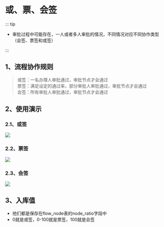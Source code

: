 # 或、票、会签

::: tip 
- 审批过程中可能存在，一人或者多人审批的情况，不同情况对应不同协作类型（会签、票签和或签）

:::

## 1、流程协作规则
> 或签：一名办理人审批通过，审批节点才会通过  
> 票签：满足设定的通过率，部分审批人审批通过，审批节点才会通过  
> 会签：所有审批人审批通过，审批节点才会通过


## 2、使用演示
### 2.1、或签
<div><img src="https://foruda.gitee.com/images/1733192550833087867/e28c8a1c_2218307.png"/></div>

### 2.2、票签
<div><img src="https://foruda.gitee.com/images/1733192752351796936/ab226443_2218307.png"/></div>

### 2.3、会签
<div><img src="https://foruda.gitee.com/images/1733192611266477094/d5d920aa_2218307.png"/></div>


## 3、入库值
- 他们都是保存在flow_node表的node_ratio字段中  
- 0就是或签，0-100就是票签，100就是会签
